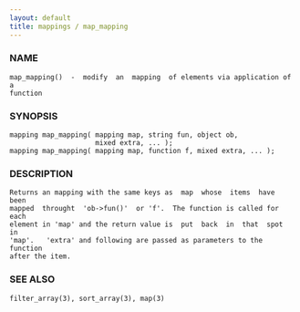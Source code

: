 ```yaml
---
layout: default
title: mappings / map_mapping
---
```


### NAME

    map_mapping()  -  modify  an  mapping  of elements via application of a
    function

### SYNOPSIS

    mapping map_mapping( mapping map, string fun, object ob,
                         mixed extra, ... );
    mapping map_mapping( mapping map, function f, mixed extra, ... );

### DESCRIPTION

    Returns an mapping with the same keys as  map  whose  items  have  been
    mapped  throught  'ob->fun()'  or 'f'.  The function is called for each
    element in 'map' and the return value is  put  back  in  that  spot  in
    'map'.   'extra' and following are passed as parameters to the function
    after the item.

### SEE ALSO

    filter_array(3), sort_array(3), map(3)

